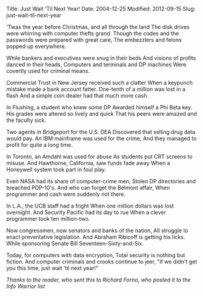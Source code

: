 Title: Just Wait 'Til Next Year!
Date: 2004-12-25
Modified: 2012-09-15
Slug: just-wait-til-next-year

'Twas the year before Christmas, and all through the land
The disk drives were whirring with computer thefts grand.
Though the codes and the passwords were prepared with great care,
The embezzlers and felons popped up everywhere.

While bankers and executives were snug in their beds
And visions of profits danced in their heads,
Computers and terminals and DP machines
Were covertly used for criminal means.

Commercial Trust in New Jersey received such a clatter
When a keypunch mistake made a bank account fatter.
One-tenth of a million was lost in a flash
And a simple coin dealer had that much more cash.

In Flushing, a student who knew some DP
Awarded himself a Phi Beta key.
His grades were altered so lively and quick
That his peers were amazed and the faculty sick.

Two agents in Bridgeport for the U.S. DEA
Discovered that selling drug data would pay.
An IBM mainframe was used for the crime,
And they managed to profit for quite a long time.

In Toronto, an Amdahl was used for abuse
As students put CRT screens to misuse.
And Hawthorne, California, saw funds fade away
When a Honeywell system took part in foul play.

Even NASA had its share of computer-crime men,
Stolen DP directories and breached PDP-10's.
And who can forget the Belmont affair,
When programmer and cash were suddenly not there.

In L.A., the UCB staff had a fright
When one million dollars was lost overnight.
And Security Pacific had its day to rue
When a clever programmer took ten million-two.

Now congressmen, now senators and banks of the nation,
All struggle to enact preventative legislation.
And Abraham Ribicoff is getting his licks.
While sponsoring Senate Bill Seventeen-Sixty-and-Six.

Today, for computers with data encryption,
Total security is nothing but fiction.
And computer criminals and crooks continue to jeer,
"If we didn't get you this time, just wait 'til next year!"

<i>Thanks to the reader, who sent this to Richard Forno, who posted it to the Info Warrior list</i>
